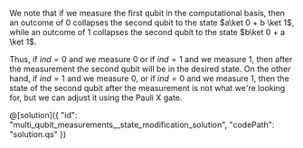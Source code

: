 We note that if we measure the first qubit in the computational basis, then an outcome of $0$ collapses the second qubit to the state $a\ket 0 + b \ket 1$, while an outcome of $1$ collapses the second qubit to the state $b\ket 0 + a \ket 1$.

Thus, if $ind=0$ and we measure $0$ or if $ind=1$ and we measure $1$, then after the measurement the second qubit will be in the desired state. On the other hand, if $ind=1$ and we measure $0$, or if $ind=0$ and we measure $1$, then the state of the second qubit after the measurement is not what we're looking for, but we can adjust it using the Pauli X gate.

@[solution]({
    "id": "multi_qubit_measurements__state_modification_solution",
    "codePath": "solution.qs"
})
